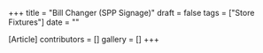 +++
title = "Bill Changer (SPP Signage)"
draft = false
tags = ["Store Fixtures"]
date = ""

[Article]
contributors = []
gallery = []
+++